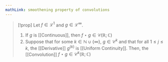 ```yaml
---
mathLink: smoothening property of convolutions
---
```

>[!prop]
Let $f\in\mathcal{L}^{1}$ and $g\in\mathcal{L}^{\infty}$. 
>1. If $g$ is [[Continuous]], then $f\star g\in\mathcal{C}(\mathbb{R};\mathbb{C})$
>2. Suppose that for some $k\in \mathbb{N}\cup\{\infty\}$, $g\in\mathcal{C}^{k}$ and that for all $1\le j\le k$, the [[Derivative]] $g^{(k)}$ is [[Uniform Continuity]]. Then, the [[Convolution]] $f\star g\in\mathcal{C}^{k}(\mathbb{R};\mathbb{C})$
